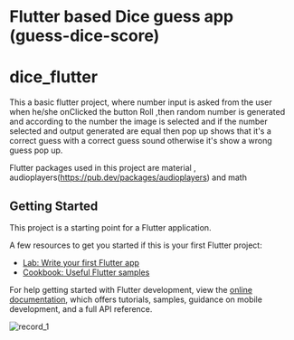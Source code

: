 Flutter based Dice guess app
(guess-dice-score)
=======
# dice_flutter

This a basic flutter project, where number input is asked from the user when he/she onClicked the button Roll ,then random number is generated and according to the number the image is selected and if the number selected and output generated are equal then pop up shows that it's a correct guess with a correct guess sound otherwise it's show a wrong guess pop up.

Flutter packages used in this project are material , audioplayers(https://pub.dev/packages/audioplayers) and math

## Getting Started

This project is a starting point for a Flutter application.

A few resources to get you started if this is your first Flutter project:

- [Lab: Write your first Flutter app](https://docs.flutter.dev/get-started/codelab)
- [Cookbook: Useful Flutter samples](https://docs.flutter.dev/cookbook)

For help getting started with Flutter development, view the
[online documentation](https://docs.flutter.dev/), which offers tutorials,
samples, guidance on mobile development, and a full API reference.

 ![record_1](https://github.com/Balaji-spyder/guess-dice-score/assets/115569923/55117bb4-4d3d-4c8c-9ebe-1f03379cc908)
